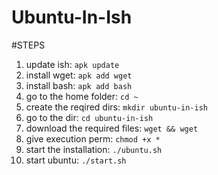# Ubuntu-In-Ish

#STEPS

1. update ish: `apk update`
2. install wget: `apk add wget`
3. install bash: `apk add bash`
4. go to the home folder: `cd ~`
5. create the reqired dirs: `mkdir ubuntu-in-ish`
6. go to the dir: `cd ubuntu-in-ish`
7. download the required files: `wget && wget`
8. give execution perm: `chmod +x *`
9. start the installation: `./ubuntu.sh`
10. start ubuntu: `./start.sh`
